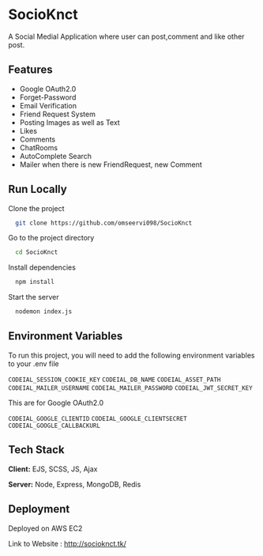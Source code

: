 
# SocioKnct

A Social Medial Application where user can post,comment and like other post.




## Features

- Google OAuth2.0
- Forget-Password
- Email Verification
- Friend Request System
- Posting Images as well as Text
- Likes
- Comments
- ChatRooms 
- AutoComplete Search 
- Mailer when there is new FriendRequest, new Comment

## Run Locally

Clone the project

```bash
  git clone https://github.com/omseervi098/SocioKnct
```

Go to the project directory

```bash
  cd SocioKnct
```

Install dependencies

```bash
  npm install
```

Start the server

```bash
  nodemon index.js
```


## Environment Variables

To run this project, you will need to add the following environment variables to your .env file

`CODEIAL_SESSION_COOKIE_KEY`
`CODEIAL_DB_NAME`
`CODEIAL_ASSET_PATH`
`CODEIAL_MAILER_USERNAME`
`CODEIAL_MAILER_PASSWORD`
`CODEIAL_JWT_SECRET_KEY`

This are for Google OAuth2.0

`CODEIAL_GOOGLE_CLIENTID`
`CODEIAL_GOOGLE_CLIENTSECRET`
`CODEIAL_GOOGLE_CALLBACKURL`




## Tech Stack

**Client:** EJS, SCSS, JS, Ajax

**Server:** Node, Express, MongoDB, Redis


## Deployment

Deployed on AWS EC2 

Link to Website : http://socioknct.tk/

